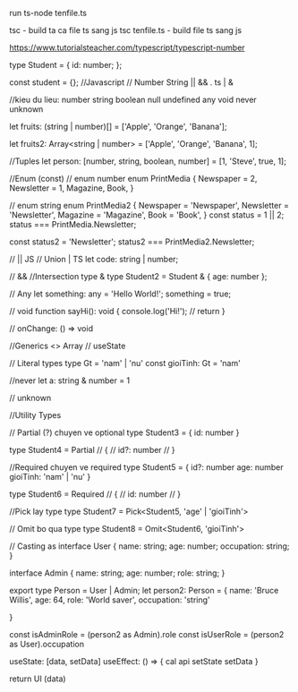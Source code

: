 run 
ts-node tenfile.ts

tsc - build ta ca file ts sang js
tsc tenfile.ts - build file ts sang js

https://www.tutorialsteacher.com/typescript/typescript-number


type Student = {
  id: number;
};

const student = {};
//Javascript
// Number String ||  &&   . ts | & 

//kieu du lieu: number string boolean null undefined any void never unknown

let fruits: (string | number)[] = ['Apple', 'Orange', 'Banana'];

let fruits2: Array<string | number> = ['Apple', 'Orange', 'Banana', 1];

//Tuples
let person: [number, string, boolean, number] = [1, 'Steve', true, 1];

//Enum (const)
// enum number
enum PrintMedia {
  Newspaper = 2,
  Newsletter = 1,
  Magazine,
  Book,
}

// enum string
enum PrintMedia2 {
  Newspaper = 'Newspaper',
  Newsletter = 'Newsletter',
  Magazine = 'Magazine',
  Book = 'Book',
}
const status = 1 || 2;
status === PrintMedia.Newsletter;

const status2 = 'Newsletter';
status2 === PrintMedia2.Newsletter;

// || JS
// Union | TS
let code: string | number;

// &&
//Intersection type &
type Student2 = Student & { age: number };

// Any
let something: any = 'Hello World!';
something = true;

// void
function sayHi(): void {
  console.log('Hi!');
  // return
}

//  onChange: () => void

//Generics <>
Array<number>
// useState<number>

// Literal types
type Gt = 'nam' | 'nu'
const gioiTinh: Gt = 'nam'

//never 
let a: string & number = 1

// unknown

//Utility Types

// Partial  (?) chuyen ve optional
type Student3 = {
  id: number
}

type Student4 = Partial<Student3>
// {
//   id?: number
// }

//Required chuyen ve required
type Student5 = {
  id?: number
  age: number
  gioiTinh: 'nam' | 'nu'
}

type Student6 = Required<Student5>
// {
//   id: number
// }

//Pick lay type
type Student7 = Pick<Student5, 'age' | 'gioiTinh'>

// Omit bo qua type
type Student8 = Omit<Student6, 'gioiTinh'>

// Casting  as 
interface User {
  name: string;
  age: number;
  occupation: string;
}

interface Admin {
  name: string;
  age: number;
  role: string;
}

export type Person = User | Admin;
let person2: Person =  {
  name: 'Bruce Willis',
  age: 64,
  role: 'World saver',
  occupation: 'string'

}

 const isAdminRole =  (person2 as Admin).role
 const isUserRole = (person2 as User).occupation


 useState: [data, setData]
 useEffect: () => {
  cal api
  setState setData
 }


 return UI (data)